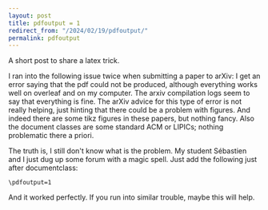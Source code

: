 ```yaml
---
layout: post
title: pdfoutput = 1
redirect_from: "/2024/02/19/pdfoutput/"
permalink: pdfoutput
---
```


A short post to share a latex trick. 

I ran into the following issue twice when submitting a paper to arXiv: I get an error
saying that the pdf could not be produced, although everything works well
on overleaf and on my computer. The arxiv compilation logs seem to say that 
everything is fine. The arXiv advice for this type of error is not really 
helping, just hinting that there could be a problem with figures. 
And indeed there are some tikz figures in these papers, but nothing fancy. 
Also the document classes are some standard ACM or LIPICs; nothing problematic 
there a priori. 

The truth is, I still don't know what is the problem. My student Sébastien 
and I just dug up some forum with a magic spell. Just add the following 
just after documentclass:

    \pdfoutput=1
    
And it worked perfectly. If you run into similar trouble, maybe this 
will help. 



